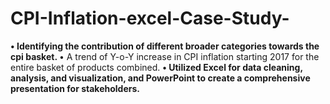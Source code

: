 # CPI-Inflation-excel-Case-Study-
<b>
• Identifying the contribution of different broader categories towards the cpi basket.
</b>
• A trend of Y-o-Y increase in CPI inflation starting 2017 for the entire basket of products combined.
<b>
• Utilized Excel for data cleaning, analysis, and visualization, and PowerPoint to create a comprehensive presentation for
stakeholders.
